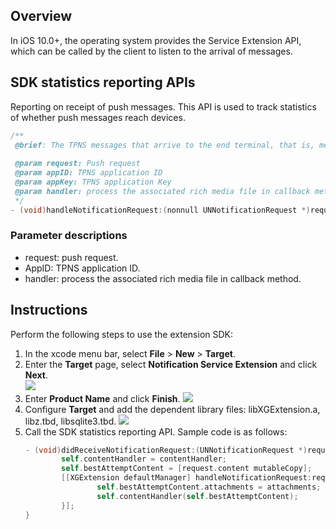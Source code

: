 
## Overview
In iOS 10.0+, the operating system provides the Service Extension API, which can be called by the client to listen to the arrival of messages.


## SDK statistics reporting APIs
Reporting on receipt of push messages. This API is used to track statistics of whether push messages reach devices.
```objective-c
/**
 @brief: The TPNS messages that arrive to the end terminal, that is, message receipt
 
 @param request: Push request
 @param appID: TPNS application ID
 @param appKey: TPNS application Key
 @param handler: process the associated rich media file in callback method.
 */
- (void)handleNotificationRequest:(nonnull UNNotificationRequest *)request appID:(uint32_t)appID appKey:(nonnull NSString *)appKey contentHandler:(nullable void(^)( NSArray <UNNotificationAttachment *>* _Nullable attachments,  NSError * _Nullable error))handler;
```

### Parameter descriptions
- request: push request.
- AppID: TPNS application ID.
- handler: process the associated rich media file in callback method.  

## Instructions 
Perform the following steps to use the extension SDK:
1. In the xcode menu bar, select **File** > **New** > **Target**.
2. Enter the **Target** page, select **Notification Service Extension** and click **Next**.  
![](https://main.qcloudimg.com/raw/329e2575a43a5bb168bb958df16b6110.jpg)
3. Enter **Product Name** and click **Finish**.
![](https://main.qcloudimg.com/raw/3cb4636238cf51b60afb9f5d05874077.png)
4. Configure **Target** and add the dependent library files: libXGExtension.a, libz.tbd, libsqlite3.tbd.
![](https://main.qcloudimg.com/raw/7587b8d1f108828b6289b402124b200b.jpg)
5. Call the SDK statistics reporting API. Sample code is as follows:
	```Objective-C
	- (void)didReceiveNotificationRequest:(UNNotificationRequest *)request withContentHandler:(void (^)(UNNotificationContent * _Nonnull))contentHandler {
			self.contentHandler = contentHandler;
			self.bestAttemptContent = [request.content mutableCopy];
			[[XGExtension defaultManager] handleNotificationRequest:request appID:<#appid#> appKey:<#appkey#>  contentHandler:^(NSArray<UNNotificationAttachment *> * _Nullable attachments, NSError * _Nullable error) {
					self.bestAttemptContent.attachments = attachments;
					self.contentHandler(self.bestAttemptContent);
			}];
	}
	```






